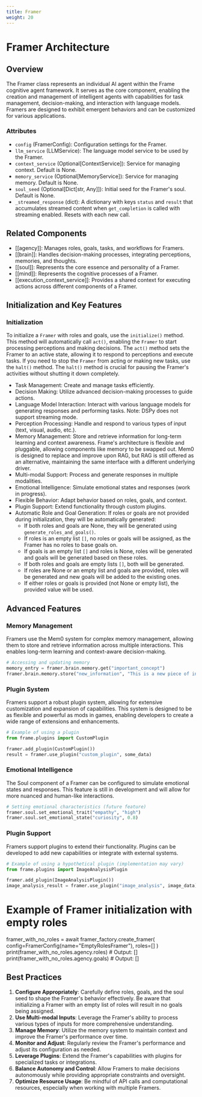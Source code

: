 ```yaml
---
title: Framer
weight: 20
---
```


# Framer Architecture

## Overview

The Framer class represents an individual AI agent within the Frame cognitive agent framework. It serves as the core component, enabling the creation and management of intelligent agents with capabilities for task management, decision-making, and interaction with language models. Framers are designed to exhibit emergent behaviors and can be customized for various applications.

### Attributes

- `config` (FramerConfig): Configuration settings for the Framer.
- `llm_service` (LLMService): The language model service to be used by the Framer.
- `context_service` (Optional[ContextService]): Service for managing context. Default is None.
- `memory_service` (Optional[MemoryService]): Service for managing memory. Default is None.
- `soul_seed` (Optional[Dict[str, Any]]): Initial seed for the Framer's soul. Default is None.
- `_streamed_response` (dict): A dictionary with keys `status` and `result` that accumulates streamed content when `get_completion` is called with streaming enabled. Resets with each new call.

## Related Components

- [[agency]]: Manages roles, goals, tasks, and workflows for Framers.
- [[brain]]: Handles decision-making processes, integrating perceptions, memories, and thoughts.
- [[soul]]: Represents the core essence and personality of a Framer.
- [[mind]]: Represents the cognitive processes of a Framer.
- [[execution_context_service]]: Provides a shared context for executing actions across different components of a Framer.

## Initialization and Key Features

### Initialization

To initialize a `Framer` with roles and goals, use the `initialize()` method. This method will automatically call `act()`, enabling the `Framer` to start processing perceptions and making decisions. The `act()` method sets the Framer to an active state, allowing it to respond to perceptions and execute tasks. If you need to stop the `Framer` from acting or making new tasks, use the `halt()` method. The `halt()` method is crucial for pausing the Framer's activities without shutting it down completely.

- Task Management: Create and manage tasks efficiently.
- Decision Making: Utilize advanced decision-making processes to guide actions.
- Language Model Interaction: Interact with various language models for generating responses and performing tasks. Note: DSPy does not support streaming mode.
- Perception Processing: Handle and respond to various types of input (text, visual, audio, etc.).
- Memory Management: Store and retrieve information for long-term learning and context awareness. Frame's architecture is flexible and pluggable, allowing components like memory to be swapped out. Mem0 is designed to replace and improve upon RAG, but RAG is still offered as an alternative, maintaining the same interface with a different underlying driver.
- Multi-modal Support: Process and generate responses in multiple modalities.
- Emotional Intelligence: Simulate emotional states and responses (work in progress).
- Flexible Behavior: Adapt behavior based on roles, goals, and context.
- Plugin Support: Extend functionality through custom plugins.
- Automatic Role and Goal Generation: If roles or goals are not provided during initialization, they will be automatically generated:
  - If both roles and goals are None, they will be generated using `generate_roles_and_goals()`.
  - If roles is an empty list `[]`, no roles or goals will be assigned, as the Framer has no roles to base goals on.
  - If goals is an empty list `[]` and roles is None, roles will be generated and goals will be generated based on these roles.
  - If both roles and goals are empty lists `[]`, both will be generated.
  - If roles are None or an empty list and goals are provided, roles will be generated and new goals will be added to the existing ones.
  - If either roles or goals is provided (not None or empty list), the provided value will be used.

## Advanced Features

### Memory Management

Framers use the Mem0 system for complex memory management, allowing them to store and retrieve information across multiple interactions. This enables long-term learning and context-aware decision-making.

```python
# Accessing and updating memory
memory_entry = framer.brain.memory.get("important_concept")
framer.brain.memory.store("new_information", "This is a new piece of information")
```

### Plugin System

Framers support a robust plugin system, allowing for extensive customization and expansion of capabilities. This system is designed to be as flexible and powerful as mods in games, enabling developers to create a wide range of extensions and enhancements.

```python
# Example of using a plugin
from frame.plugins import CustomPlugin

framer.add_plugin(CustomPlugin())
result = framer.use_plugin("custom_plugin", some_data)
```

### Emotional Intelligence

The Soul component of a Framer can be configured to simulate emotional states and responses. This feature is still in development and will allow for more nuanced and human-like interactions.

```python
# Setting emotional characteristics (future feature)
framer.soul.set_emotional_trait("empathy", "high")
framer.soul.set_emotional_state("curiosity", 0.8)
```

### Plugin Support

Framers support plugins to extend their functionality. Plugins can be developed to add new capabilities or integrate with external systems.

```python
# Example of using a hypothetical plugin (implementation may vary)
from frame.plugins import ImageAnalysisPlugin

framer.add_plugin(ImageAnalysisPlugin())
image_analysis_result = framer.use_plugin("image_analysis", image_data)
```

# Example of Framer initialization with empty roles
framer_with_no_roles = await framer_factory.create_framer(
    config=FramerConfig(name="EmptyRolesFramer"),
    roles=[]
)
print(framer_with_no_roles.agency.roles)  # Output: []
print(framer_with_no_roles.agency.goals)  # Output: []

## Best Practices

1. **Configure Appropriately**: Carefully define roles, goals, and the soul seed to shape the Framer's behavior effectively. Be aware that initializing a Framer with an empty list of roles will result in no goals being assigned.
2. **Use Multi-modal Inputs**: Leverage the Framer's ability to process various types of inputs for more comprehensive understanding.
3. **Manage Memory**: Utilize the memory system to maintain context and improve the Framer's performance over time.
4. **Monitor and Adjust**: Regularly review the Framer's performance and adjust its configuration as needed.
5. **Leverage Plugins**: Extend the Framer's capabilities with plugins for specialized tasks or integrations.
6. **Balance Autonomy and Control**: Allow Framers to make decisions autonomously while providing appropriate constraints and oversight.
7. **Optimize Resource Usage**: Be mindful of API calls and computational resources, especially when working with multiple Framers.
